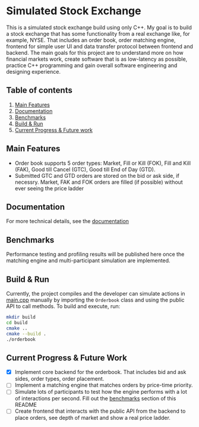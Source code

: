 # Simulated Stock Exchange

This is a simulated stock exchange build using only C++. My goal is to build a stock exchange that has some
functionality from a real exchange like, for example, NYSE. That includes an order book, order matching engine, frontend
for simple user UI and data transfer protocol between frontend and backend. The main goals for this project are to
understand more on how financial markets work, create software that is as low-latency as possible, practice C++
programming and gain overall software engineering and designing experience.

## Table of contents

1. [Main Features](#main-features)
2. [Documentation](#documentation)
3. [Benchmarks](#benchmarks)
4. [Build & Run](#build--run)
5. [Current Progress & Future work](#current-progress--future-work)

## Main Features

- Order book supports 5 order types: Market, Fill or Kill (FOK), Fill and Kill (FAK), Good till Cancel (GTC), Good till
  End of Day (GTD).
- Submitted GTC and GTD orders are stored on the bid or ask side, if necessry. Market, FAK and FOK orders are filled (if
  possible) without ever seeing the price ladder

## Documentation

For more technical details, see the [documentation](DOCS.md)

## Benchmarks

Performance testing and profiling results will be published here once the matching engine and multi-participant
simulation are implemented.

## Build & Run

Currently, the project compiles and the developer can simulate actions in [main.cpp](src/main.cpp) manually by importing the
`Orderbook` class and using the public API to call methods. To build and execute, run:

```bash
mkdir build 
cd build
cmake ..
cmake --build .
./orderbook
```

## Current Progress & Future Work

- [x] Implement core backend for the orderbook. That includes bid and ask sides, order types, order placement.
- [ ] Implement a matching engine that matches orders by price-time priority.
- [ ] Simulate lots of participants to test how the engine performs with a lot of interactions per second. Fill out
  the [benchmarks](#benchmarks) section of this README
- [ ] Create frontend that interacts with the public API from the backend to place orders, see depth of market and
  show a real price ladder.